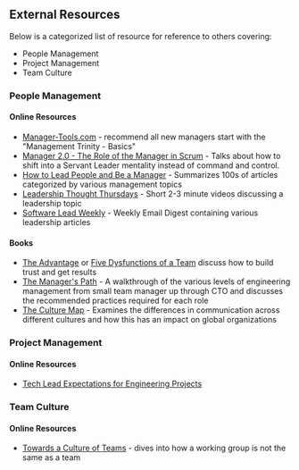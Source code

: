 ## External Resources
Below is a categorized list of resource for reference to others covering:
*  People Management
*  Project Management
*  Team Culture

### People Management

#### Online Resources

* [Manager-Tools.com](https://www.manager-tools.com/map-of-the-universe#11811) - recommend all new managers start with the "Management Trinity - Basics" 
* [Manager 2.0 - The Role of the Manager in Scrum](https://www.infoq.com/articles/scrum-management-deemer/) - Talks about how to shift into a Servant Leader mentality instead of command and control.
* [How to Lead People and Be a Manager](https://docs.google.com/document/d/1R1O0OEsQpZcBcLheRlomDrmR2tyEpdRNFnjbLALmbH4/edit#) - Summarizes 100s of articles categorized by various management topics
* [Leadership Thought Thursdays](https://www.linkedin.com/feed/hashtag/?keywords=leadershipthoughtthursday&highlightedUpdateUrns=urn%3Ali%3Aactivity%3A6704773175399596032) - Short 2-3 minute videos discussing a leadership topic
* [Software Lead Weekly](https://softwareleadweekly.com/) - Weekly Email Digest containing various leadership articles

#### Books

* [The Advantage](https://www.tablegroup.com/books/the-advantage/) or [Five Dysfunctions of a Team](https://www.tablegroup.com/books/dysfunctions/) discuss how to build trust and get results
* [The Manager's Path](https://www.oreilly.com/library/view/the-managers-path/9781491973882/) - A walkthrough of the various levels of engineering management from small team manager up through CTO and discusses the recommended practices required for each role
* [The Culture Map](https://erinmeyer.com/books/the-culture-map/) - Examines the differences in communication across different cultures and how this has an impact on global organizations

### Project Management

#### Online Resources

* [Tech Lead Expectations for Engineering Projects](https://docs.google.com/document/d/1kngKHUCS0DHNvZAO8PfkcsTD4Mq7b11L09RIaVpQnwI/edit#heading=h.dj481vc87f3)

### Team Culture

#### Online Resources

* [Towards a Culture of Teams](https://agileoutloud.wordpress.com/2019/10/17/towards-a-culture-of-teams/) - dives into how a working group is not the same as a team